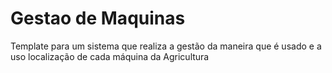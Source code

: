 # Gestao de Maquinas

Template para um sistema que realiza a gestão da maneira que é usado e a uso localização de cada máquina da Agricultura
